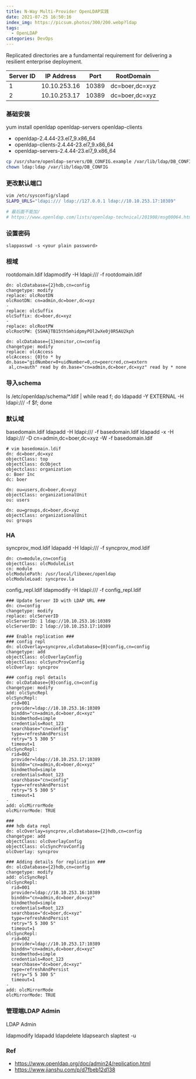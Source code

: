 ```yaml
---
title: N-Way Multi-Provider OpenLDAP实践
date: 2021-07-25 16:50:16
index_img: https://picsum.photos/300/200.webp?ldap
tags:
  - OpenLDAP
categories: DevOps
---
```


Replicated directories are a fundamental requirement for delivering a resilient enterprise deployment.

<!-- more -->

| Server ID | IP Address | Port | RootDomain |
| --- | --- | --- | --- |
| 1 | 10.10.253.16 | 10389 | dc=boer,dc=xyz |
| 2 | 10.10.253.17 | 10389 | dc=boer,dc=xyz |

### 基础安装
yum install openldap openldap-servers openldap-clients
- openldap-2.4.44-23.el7_9.x86_64
- openldap-clients-2.4.44-23.el7_9.x86_64
- openldap-servers-2.4.44-23.el7_9.x86_64

```bash
cp /usr/share/openldap-servers/DB_CONFIG.example /var/lib/ldap/DB_CONFIG
chown ldap:ldap /var/lib/ldap/DB_CONFIG
```

### 更改默认端口
```bash
vim /etc/sysconfig/slapd
SLAPD_URLS="ldapi:/// ldap://127.0.0.1 ldap://10.10.253.17:10389"

# 最后面不能加/
# https://www.openldap.com/lists/openldap-technical/201908/msg00064.html
```

### 设置密码
`slappasswd -s <your plain password>`

### 根域
rootdomain.ldif
ldapmodify -H ldapi:/// -f rootdomain.ldif
```ldif
dn: olcDatabase={2}hdb,cn=config
changetype: modify
replace: olcRootDN
olcRootDN: cn=admin,dc=boer,dc=xyz
-
replace: olcSuffix
olcSuffix: dc=boer,dc=xyz
-
replace: olcRootPW
olcRootPW: {SSHA}TB15thSmhidpmyPOl2wXe0j0R5AU2kph

dn: olcDatabase={1}monitor,cn=config
changetype: modify
replace: olcAccess
olcAccess: {0}to * by dn.base="gidNumber=0+uidNumber=0,cn=peercred,cn=extern
 al,cn=auth" read by dn.base="cn=admin,dc=boer,dc=xyz" read by * none
```

### 导入schema
ls /etc/openldap/schema/*.ldif | while read f; do ldapadd -Y EXTERNAL -H ldapi:/// -f $f; done

### 默认域
basedomain.ldif
ldapadd -H ldapi:/// -f basedomain.ldif
ldapadd -x -H ldapi:/// -D cn=admin,dc=boer,dc=xyz -W -f basedomain.ldif
```ldif
# vim basedomain.ldif
dn: dc=boer,dc=xyz
objectClass: top
objectClass: dcObject
objectclass: organization
o: Boer Inc
dc: boer

dn: ou=users,dc=boer,dc=xyz
objectClass: organizationalUnit
ou: users

dn: ou=groups,dc=boer,dc=xyz
objectClass: organizationalUnit
ou: groups
```

### HA
syncprov_mod.ldif
ldapadd -H ldapi:/// -f syncprov_mod.ldif
```ldif
dn: cn=module,cn=config
objectClass: olcModuleList
cn: module
olcModulePath: /usr/local/libexec/openldap
olcModuleLoad: syncprov.la
```

config_repl.ldif
ldapmodify -H ldapi:/// -f config_repl.ldif
```ldif
### Update Server ID with LDAP URL ###
dn: cn=config
changetype: modify
replace: olcServerID
olcServerID: 1 ldap://10.10.253.16:10389
olcServerID: 2 ldap://10.10.253.17:10389

### Enable replication ###
### config repl
dn: olcOverlay=syncprov,olcDatabase={0}config,cn=config
changetype: add
objectClass: olcOverlayConfig
objectClass: olcSyncProvConfig
olcOverlay: syncprov

### config repl details
dn: olcDatabase={0}config,cn=config
changetype: modify
add: olcSyncRepl
olcSyncRepl:
  rid=001
  provider=ldap://10.10.253.16:10389
  binddn="cn=admin,dc=boer,dc=xyz"
  bindmethod=simple
  credentials=Root_123
  searchbase="cn=config"
  type=refreshAndPersist
  retry="5 5 300 5"
  timeout=1
olcSyncRepl:
  rid=002
  provider=ldap://10.10.253.17:10389
  binddn="cn=admin,dc=boer,dc=xyz"
  bindmethod=simple
  credentials=Root_123
  searchbase="cn=config"
  type=refreshAndPersist
  retry="5 5 300 5"
  timeout=1
-
add: olcMirrorMode
olcMirrorMode: TRUE

###
### hdb data repl
dn: olcOverlay=syncprov,olcDatabase={2}hdb,cn=config
changetype: add
objectClass: olcOverlayConfig
objectClass: olcSyncProvConfig
olcOverlay: syncprov

### Adding details for replication ###
dn: olcDatabase={2}hdb,cn=config
changetype: modify
add: olcSyncRepl
olcSyncRepl:
  rid=001
  provider=ldap://10.10.253.16:10389
  binddn="cn=admin,dc=boer,dc=xyz"
  bindmethod=simple
  credentials=Root_123
  searchbase="dc=boer,dc=xyz"
  type=refreshAndPersist
  retry="5 5 300 5"
  timeout=1
olcSyncRepl:
  rid=002
  provider=ldap://10.10.253.17:10389
  binddn="cn=admin,dc=boer,dc=xyz"
  bindmethod=simple
  credentials=Root_123
  searchbase="dc=boer,dc=xyz"
  type=refreshAndPersist
  retry="5 5 300 5"
  timeout=1
-
add: olcMirrorMode
olcMirrorMode: TRUE
```

### 管理端LDAP Admin
LDAP Admin

ldapmodify
ldapadd
ldapdelete
ldapsearch
slaptest -u

### Ref
- https://www.openldap.org/doc/admin24/replication.html
- https://www.jianshu.com/p/d7fbeb12d138